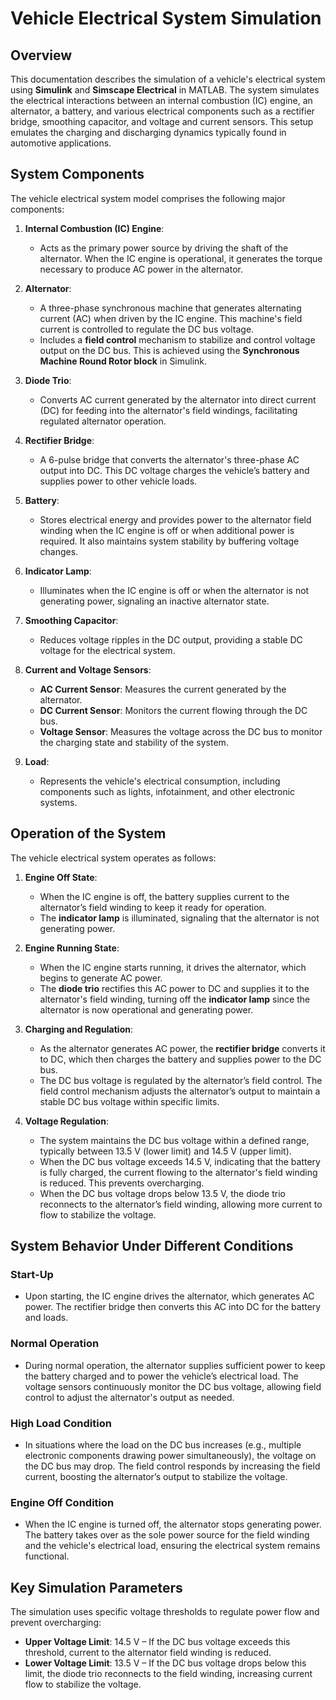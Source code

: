 # Vehicle Electrical System Simulation

## Overview

This documentation describes the simulation of a vehicle's electrical system using **Simulink** and **Simscape Electrical** in MATLAB. The system simulates the electrical interactions between an internal combustion (IC) engine, an alternator, a battery, and various electrical components such as a rectifier bridge, smoothing capacitor, and voltage and current sensors. This setup emulates the charging and discharging dynamics typically found in automotive applications.

## System Components

The vehicle electrical system model comprises the following major components:

1. **Internal Combustion (IC) Engine**: 
   - Acts as the primary power source by driving the shaft of the alternator. When the IC engine is operational, it generates the torque necessary to produce AC power in the alternator.

2. **Alternator**:
   - A three-phase synchronous machine that generates alternating current (AC) when driven by the IC engine. This machine's field current is controlled to regulate the DC bus voltage.
   - Includes a **field control** mechanism to stabilize and control voltage output on the DC bus. This is achieved using the **Synchronous Machine Round Rotor block** in Simulink.

3. **Diode Trio**:
   - Converts AC current generated by the alternator into direct current (DC) for feeding into the alternator's field windings, facilitating regulated alternator operation.

4. **Rectifier Bridge**:
   - A 6-pulse bridge that converts the alternator's three-phase AC output into DC. This DC voltage charges the vehicle’s battery and supplies power to other vehicle loads.

5. **Battery**:
   - Stores electrical energy and provides power to the alternator field winding when the IC engine is off or when additional power is required. It also maintains system stability by buffering voltage changes.

6. **Indicator Lamp**:
   - Illuminates when the IC engine is off or when the alternator is not generating power, signaling an inactive alternator state.

7. **Smoothing Capacitor**:
   - Reduces voltage ripples in the DC output, providing a stable DC voltage for the electrical system.

8. **Current and Voltage Sensors**:
   - **AC Current Sensor**: Measures the current generated by the alternator.
   - **DC Current Sensor**: Monitors the current flowing through the DC bus.
   - **Voltage Sensor**: Measures the voltage across the DC bus to monitor the charging state and stability of the system.

9. **Load**:
   - Represents the vehicle's electrical consumption, including components such as lights, infotainment, and other electronic systems.

## Operation of the System

The vehicle electrical system operates as follows:

1. **Engine Off State**:
   - When the IC engine is off, the battery supplies current to the alternator’s field winding to keep it ready for operation.
   - The **indicator lamp** is illuminated, signaling that the alternator is not generating power.

2. **Engine Running State**:
   - When the IC engine starts running, it drives the alternator, which begins to generate AC power.
   - The **diode trio** rectifies this AC power to DC and supplies it to the alternator's field winding, turning off the **indicator lamp** since the alternator is now operational and generating power.

3. **Charging and Regulation**:
   - As the alternator generates AC power, the **rectifier bridge** converts it to DC, which then charges the battery and supplies power to the DC bus.
   - The DC bus voltage is regulated by the alternator’s field control. The field control mechanism adjusts the alternator’s output to maintain a stable DC bus voltage within specific limits.

4. **Voltage Regulation**:
   - The system maintains the DC bus voltage within a defined range, typically between 13.5 V (lower limit) and 14.5 V (upper limit).
   - When the DC bus voltage exceeds 14.5 V, indicating that the battery is fully charged, the current flowing to the alternator's field winding is reduced. This prevents overcharging.
   - When the DC bus voltage drops below 13.5 V, the diode trio reconnects to the alternator’s field winding, allowing more current to flow to stabilize the voltage.

## System Behavior Under Different Conditions

### Start-Up
- Upon starting, the IC engine drives the alternator, which generates AC power. The rectifier bridge then converts this AC into DC for the battery and loads.

### Normal Operation
- During normal operation, the alternator supplies sufficient power to keep the battery charged and to power the vehicle’s electrical load. The voltage sensors continuously monitor the DC bus voltage, allowing field control to adjust the alternator's output as needed.

### High Load Condition
- In situations where the load on the DC bus increases (e.g., multiple electronic components drawing power simultaneously), the voltage on the DC bus may drop. The field control responds by increasing the field current, boosting the alternator’s output to stabilize the voltage.

### Engine Off Condition
- When the IC engine is turned off, the alternator stops generating power. The battery takes over as the sole power source for the field winding and the vehicle's electrical load, ensuring the electrical system remains functional.

## Key Simulation Parameters

The simulation uses specific voltage thresholds to regulate power flow and prevent overcharging:

- **Upper Voltage Limit**: 14.5 V – If the DC bus voltage exceeds this threshold, current to the alternator field winding is reduced.
- **Lower Voltage Limit**: 13.5 V – If the DC bus voltage drops below this limit, the diode trio reconnects to the field winding, increasing current flow to stabilize the voltage.
